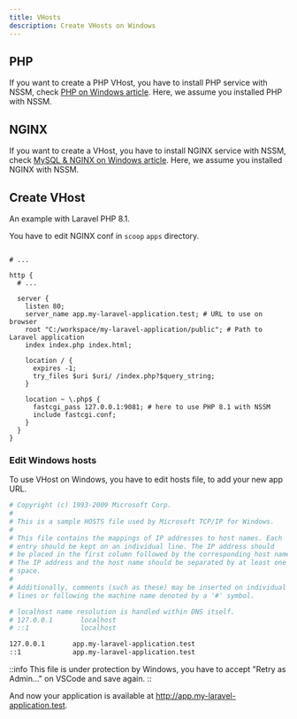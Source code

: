 ```yaml
---
title: VHosts
description: Create VHosts on Windows
---
```


## PHP

If you want to create a PHP VHost, you have to install PHP service with NSSM, check [PHP on Windows article](/3.operating-systems/windows/5.php-article). Here, we assume you installed PHP with NSSM.

## NGINX

If you want to create a VHost, you have to install NGINX service with NSSM, check [MySQL & NGINX on Windows article](/3.operating-systems/windows/4.mysql-nginx-article). Here, we assume you installed NGINX with NSSM.

## Create VHost

An example with Laravel PHP 8.1.

You have to edit NGINX conf in `scoop` `apps` directory.

```nginx [C:\Users\USERNAME\scoop\apps\nginx\current\conf\nginx.conf]

# ...

http {
  # ...

  server {
    listen 80;
    server_name app.my-laravel-application.test; # URL to use on browser
    root "C:/workspace/my-laravel-application/public"; # Path to Laravel application
    index index.php index.html;

    location / {
      expires -1;
      try_files $uri $uri/ /index.php?$query_string;
    }

    location ~ \.php$ {
      fastcgi_pass 127.0.0.1:9081; # here to use PHP 8.1 with NSSM
      include fastcgi.conf;
    }
  }
}
```

### Edit Windows hosts

To use VHost on Windows, you have to edit hosts file, to add your new app URL.

```bash [C:\Windows\System32\drivers\etc\hosts]
# Copyright (c) 1993-2009 Microsoft Corp.
#
# This is a sample HOSTS file used by Microsoft TCP/IP for Windows.
#
# This file contains the mappings of IP addresses to host names. Each
# entry should be kept on an individual line. The IP address should
# be placed in the first column followed by the corresponding host name.
# The IP address and the host name should be separated by at least one
# space.
#
# Additionally, comments (such as these) may be inserted on individual
# lines or following the machine name denoted by a '#' symbol.

# localhost name resolution is handled within DNS itself.
# 127.0.0.1       localhost
# ::1             localhost

127.0.0.1       app.my-laravel-application.test
::1             app.my-laravel-application.test
```

::info
This file is under protection by Windows, you have to accept "Retry as Admin..." on VSCode and save again.
::

And now your application is available at <http://app.my-laravel-application.test>.
